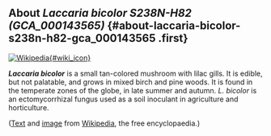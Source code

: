 About *Laccaria bicolor S238N-H82 (GCA\_000143565)* {#about-laccaria-bicolor-s238n-h82-gca_000143565 .first}
---------------------------------------------------

[![Wikipedia](/img/wikipedia_logo_v2_en.png){#wiki_icon}](http://en.wikipedia.org/wiki/Laccaria_bicolor)

***Laccaria bicolor*** is a small tan-colored mushroom with lilac gills.
It is edible, but not palatable, and grows in mixed birch and pine
woods. It is found in the temperate zones of the globe, in late summer
and autumn. *L. bicolor* is an ectomycorrhizal fungus used as a soil
inoculant in agriculture and horticulture.

([Text](http://en.wikipedia.org/wiki/Laccaria_bicolor) and
[image](https://commons.wikimedia.org/wiki/File:Laccaria,_DOE.jpg) from
[Wikipedia](http://en.wikipedia.org/), the free encyclopaedia.)
